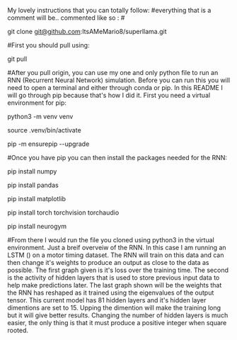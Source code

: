 My lovely instructions that you can totally follow:
#everything that is a comment will be.. commented like so : #

git clone git@github.com:ItsAMeMario8/superllama.git

#First you should pull using:

git pull

#After you pull origin, you can use my one and only python file to run an RNN (Recurrent Neural Network) simulation. Before you can run this you will need to open a terminal and either through conda or pip. In this README I will go through pip because that's how I did it. First you need a virtual environment for pip:

python3 -m venv venv

source .venv/bin/activate

pip -m ensurepip --upgrade

#Once you have pip you can then install the packages needed for the RNN:

pip install numpy

pip install pandas

pip install matplotlib

pip install torch torchvision torchaudio

pip install neurogym 

#From there I would run the file you cloned using python3 in the virtual environment. Just a breif overveiw of the RNN. In this case I am running an LSTM () on a motor timing dataset. The RNN will train on this data and can then change it's weights to produce an output as close to the data as possible. The first graph given is it's loss over the training time. The second is the activity of hidden layers that is used to store previous input data to help make predictions later. The last graph shown will be the weights that the RNN has reshaped as it trained using the eigenvalues of the output tensor. This current model has 81 hidden layers and it's hidden layer dimentions are set to 15. Upping the dimention will make the training long but it will give better results. Changing the number of hidden layers is much easier, the only thing is that it must produce a positive integer when square rooted.
